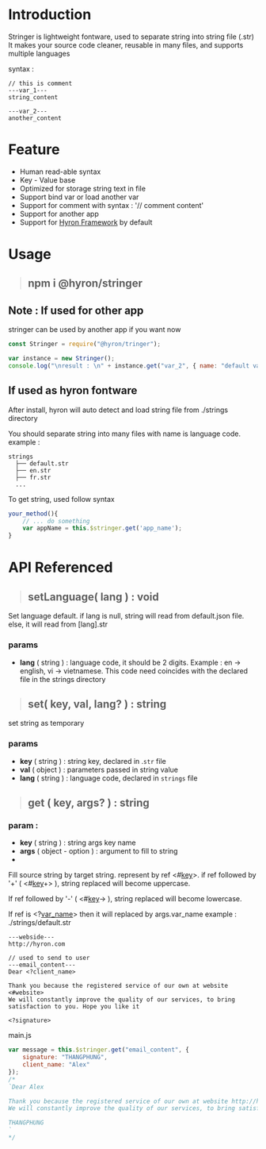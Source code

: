 # Introduction

Stringer is lightweight fontware, used to separate string into string file (.str)
It makes your source code cleaner, reusable in many files, and supports multiple languages

syntax :

```
// this is comment
---var_1---
string_content

---var_2---
another_content
```

# Feature

-   Human read-able syntax
-   Key - Value base
-   Optimized for storage string text in file
-   Support bind var or load another var
-   Support for comment with syntax : '// comment content'
-   Support for another app
-   Support for [Hyron Framework](https://www.npmjs.com/package/hyron) by default

# Usage

> ## npm i @hyron/stringer

## **Note** : If used for other app

stringer can be used by another app if you want now

```js
const Stringer = require("@hyron/tringer");

var instance = new Stringer();
console.log("\nresult : \n" + instance.get("var_2", { name: "default var" }));
```

## If used as hyron fontware

After install, hyron will auto detect and load string file from ./strings directory

You should separate string into many files with name is language code. example :

```
strings
  ├── default.str
  ├── en.str
  ├── fr.str
  ...
```

To get string, used follow syntax

```js
your_method(){
    // ... do something
    var appName = this.$stringer.get('app_name');
}
```

# API Referenced

> ## **setLanguage**( lang ) : void

Set language default. if lang is null, string will read from default.json file. else, it will read from [lang].str

### **params**

- **lang** ( string ) : language code, it should be 2 digits. Example : en -> english, vi -> vietnamese. This code need coincides with the declared file in the strings directory

> ## **set**( key, val, lang? ) : string

set string as temporary

### **params**

- **key** ( string ) : string key, declared in .``str`` file
- **val** ( object ) : parameters passed in string value
- **lang** ( string ) : language code, declared in ``strings`` file

> ## **get** ( key, args? ) : string

### param :

-   **key** ( string ) : string args key name
-   **args** ( object - option ) : argument to fill to string
-   

Fill source string by target string. represent by ref <#[key]()>.
if ref followed by '+' ( <#[key]()+> ), string replaced will become uppercase.

If ref followed by '-' ( <#[key]()-> ), string replaced will become lowercase.

If ref is <?[var_name]()> then it will replaced by args.var_name
example :
./strings/default.str

```
---webside---
http://hyron.com

// used to send to user
---email_content---
Dear <?client_name>

Thank you because the registered service of our own at website <#website>
We will constantly improve the quality of our services, to bring satisfaction to you. Hope you like it

<?signature>
```

main.js

```js
var message = this.$stringer.get("email_content", {
    signature: "THANGPHUNG",
    client_name: "Alex"
});
/*
`Dear Alex

Thank you because the registered service of our own at website http://hyron.com
We will constantly improve the quality of our services, to bring satisfaction to you. Hope you like it

THANGPHUNG
`
*/
```
